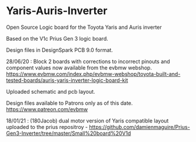 # Yaris-Auris-Inverter
Open Source Logic board for the Toyota Yaris and Auris inverter

Based on the V1c Prius Gen 3 logic board.

Design files in DesignSpark PCB 9.0 format.


28/06/20 : Block 2 boards with corrections to incorrect pinouts and component values now available from the evbmw webshop.
https://www.evbmw.com/index.php/evbmw-webshop/toyota-built-and-tested-boards/auris-yaris-inverter-logic-board-kit

Uploaded schematic and pcb layout.

Design files available to Patrons only as of this date.
https://www.patreon.com/evbmw

18/01/21 : (180Jacob) dual motor version of Yaris compatible layout uploaded to the prius repositroy - https://github.com/damienmaguire/Prius-Gen3-Inverter/tree/master/Small%20board%20V1d
